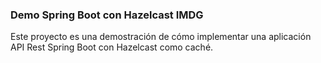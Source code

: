 ### Demo Spring Boot con Hazelcast IMDG

Este proyecto es una demostración de cómo implementar una aplicación API Rest Spring Boot con Hazelcast como caché.
 
